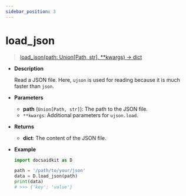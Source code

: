 ```yaml
---
sidebar_position: 3
---
```


# load_json

> [load_json(path: Union[Path, str], **kwargs) -> dict](https://github.com/DocsaidLab/DocsaidKit/blob/012540eebaebb2718987dd3ec0f7dcf40f403caa/docsaidkit/utils/files_utils.py#L50)

- **Description**

    Read a JSON file. Here, `ujson` is used for reading because it is much faster than `json`.

- **Parameters**
    - **path** (`Union[Path, str]`): The path to the JSON file.
    - `**kwargs`: Additional parameters for `ujson.load`.

- **Returns**
    - **dict**: The content of the JSON file.

- **Example**

    ```python
    import docsaidkit as D

    path = '/path/to/your/json'
    data = D.load_json(path)
    print(data)
    # >>> {'key': 'value'}
    ```
